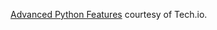 [Advanced Python Features](https://tech.io/playgrounds/500/advanced-python-features/advanced-python-features) courtesy of Tech.io.
